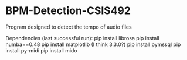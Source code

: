 # BPM-Detection-CSIS492
Program designed to detect the tempo of audio files

Dependencies (last successful run): 
pip install librosa
pip install numba==0.48
pip install matplotlib (I think 3.3.0?)
pip install pymssql
pip install py-midi
pip install mido
